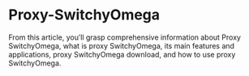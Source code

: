 # Proxy-SwitchyOmega
From this article, you’ll grasp comprehensive information about Proxy SwitchyOmega, what is proxy SwitchyOmega, its main features and applications, proxy SwitchyOmega download, and how to use proxy SwitchyOmega.
